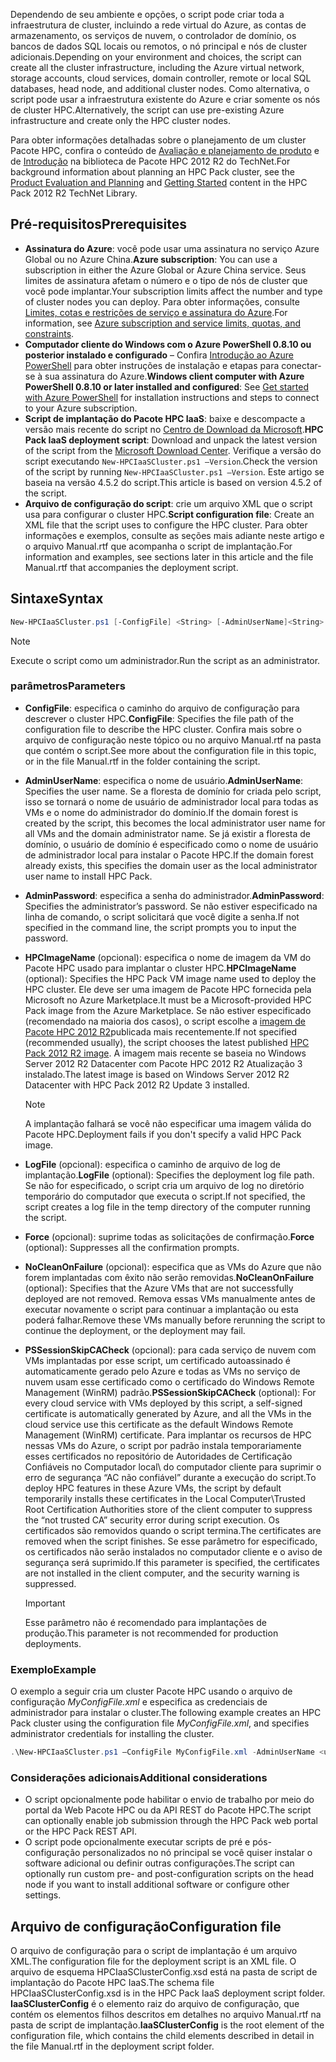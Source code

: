 



<span data-ttu-id="97029-101">Dependendo de seu ambiente e opções, o script pode criar toda a infraestrutura de cluster, incluindo a rede virtual do Azure, as contas de armazenamento, os serviços de nuvem, o controlador de domínio, os bancos de dados SQL locais ou remotos, o nó principal e nós de cluster adicionais.</span><span class="sxs-lookup"><span data-stu-id="97029-101">Depending on your environment and choices, the script can create all the cluster infrastructure, including the Azure virtual network, storage accounts, cloud services, domain controller, remote or local SQL databases, head node, and additional cluster nodes.</span></span> <span data-ttu-id="97029-102">Como alternativa, o script pode usar a infraestrutura existente do Azure e criar somente os nós de cluster HPC.</span><span class="sxs-lookup"><span data-stu-id="97029-102">Alternatively, the script can use pre-existing Azure infrastructure and create only the HPC cluster nodes.</span></span>

<span data-ttu-id="97029-103">Para obter informações detalhadas sobre o planejamento de um cluster Pacote HPC, confira o conteúdo de [Avaliação e planejamento de produto](https://technet.microsoft.com/library/jj899596.aspx) e de [Introdução](https://technet.microsoft.com/library/jj899590.aspx) na biblioteca de Pacote HPC 2012 R2 do TechNet.</span><span class="sxs-lookup"><span data-stu-id="97029-103">For background information about planning an HPC Pack cluster, see the [Product Evaluation and Planning](https://technet.microsoft.com/library/jj899596.aspx) and [Getting Started](https://technet.microsoft.com/library/jj899590.aspx) content in the HPC Pack 2012 R2 TechNet Library.</span></span>

## <a name="prerequisites"></a><span data-ttu-id="97029-104">Pré-requisitos</span><span class="sxs-lookup"><span data-stu-id="97029-104">Prerequisites</span></span>
* <span data-ttu-id="97029-105">**Assinatura do Azure**: você pode usar uma assinatura no serviço Azure Global ou no Azure China.</span><span class="sxs-lookup"><span data-stu-id="97029-105">**Azure subscription**: You can use a subscription in either the Azure Global or Azure China service.</span></span> <span data-ttu-id="97029-106">Seus limites de assinatura afetam o número e o tipo de nós de cluster que você pode implantar.</span><span class="sxs-lookup"><span data-stu-id="97029-106">Your subscription limits affect the number and type of cluster nodes you can deploy.</span></span> <span data-ttu-id="97029-107">Para obter informações, consulte [Limites, cotas e restrições de serviço e assinatura do Azure](../articles/azure-subscription-service-limits.md).</span><span class="sxs-lookup"><span data-stu-id="97029-107">For information, see [Azure subscription and service limits, quotas, and constraints](../articles/azure-subscription-service-limits.md).</span></span>
* <span data-ttu-id="97029-108">**Computador cliente do Windows com o Azure PowerShell 0.8.10 ou posterior instalado e configurado** – Confira [Introdução ao Azure PowerShell](/powershell/azureps-cmdlets-docs) para obter instruções de instalação e etapas para conectar-se à sua assinatura do Azure.</span><span class="sxs-lookup"><span data-stu-id="97029-108">**Windows client computer with Azure PowerShell 0.8.10 or later installed and configured**: See [Get started with Azure PowerShell](/powershell/azureps-cmdlets-docs) for installation instructions and steps to connect to your Azure subscription.</span></span>
* <span data-ttu-id="97029-109">**Script de implantação do Pacote HPC IaaS**: baixe e descompacte a versão mais recente do script no [Centro de Download da Microsoft](https://www.microsoft.com/download/details.aspx?id=44949).</span><span class="sxs-lookup"><span data-stu-id="97029-109">**HPC Pack IaaS deployment script**: Download and unpack the latest version of the script from the [Microsoft Download Center](https://www.microsoft.com/download/details.aspx?id=44949).</span></span> <span data-ttu-id="97029-110">Verifique a versão do script executando `New-HPCIaaSCluster.ps1 –Version`.</span><span class="sxs-lookup"><span data-stu-id="97029-110">Check the version of the script by running `New-HPCIaaSCluster.ps1 –Version`.</span></span> <span data-ttu-id="97029-111">Este artigo se baseia na versão 4.5.2 do script.</span><span class="sxs-lookup"><span data-stu-id="97029-111">This article is based on version 4.5.2 of the script.</span></span>
* <span data-ttu-id="97029-112">**Arquivo de configuração do script**: crie um arquivo XML que o script usa para configurar o cluster HPC.</span><span class="sxs-lookup"><span data-stu-id="97029-112">**Script configuration file**: Create an XML file that the script uses to configure the HPC cluster.</span></span> <span data-ttu-id="97029-113">Para obter informações e exemplos, consulte as seções mais adiante neste artigo e o arquivo Manual.rtf que acompanha o script de implantação.</span><span class="sxs-lookup"><span data-stu-id="97029-113">For information and examples, see sections later in this article and the file Manual.rtf that accompanies the deployment script.</span></span>

## <a name="syntax"></a><span data-ttu-id="97029-114">Sintaxe</span><span class="sxs-lookup"><span data-stu-id="97029-114">Syntax</span></span>
```PowerShell
New-HPCIaaSCluster.ps1 [-ConfigFile] <String> [-AdminUserName]<String> [[-AdminPassword] <String>] [[-HPCImageName] <String>] [[-LogFile] <String>] [-Force] [-NoCleanOnFailure] [-PSSessionSkipCACheck] [<CommonParameters>]
```
> [!NOTE]
> <span data-ttu-id="97029-115">Execute o script como um administrador.</span><span class="sxs-lookup"><span data-stu-id="97029-115">Run the script as an administrator.</span></span>
> 
> 

### <a name="parameters"></a><span data-ttu-id="97029-116">parâmetros</span><span class="sxs-lookup"><span data-stu-id="97029-116">Parameters</span></span>
* <span data-ttu-id="97029-117">**ConfigFile**: especifica o caminho do arquivo de configuração para descrever o cluster HPC.</span><span class="sxs-lookup"><span data-stu-id="97029-117">**ConfigFile**: Specifies the file path of the configuration file to describe the HPC cluster.</span></span> <span data-ttu-id="97029-118">Confira mais sobre o arquivo de configuração neste tópico ou no arquivo Manual.rtf na pasta que contém o script.</span><span class="sxs-lookup"><span data-stu-id="97029-118">See more about the configuration file in this topic, or in the file Manual.rtf in the folder containing the script.</span></span>
* <span data-ttu-id="97029-119">**AdminUserName**: especifica o nome de usuário.</span><span class="sxs-lookup"><span data-stu-id="97029-119">**AdminUserName**: Specifies the user name.</span></span> <span data-ttu-id="97029-120">Se a floresta de domínio for criada pelo script, isso se tornará o nome de usuário de administrador local para todas as VMs e o nome do administrador do domínio.</span><span class="sxs-lookup"><span data-stu-id="97029-120">If the domain forest is created by the script, this becomes the local administrator user name for all VMs and the domain administrator name.</span></span> <span data-ttu-id="97029-121">Se já existir a floresta de domínio, o usuário de domínio é especificado como o nome de usuário de administrador local para instalar o Pacote HPC.</span><span class="sxs-lookup"><span data-stu-id="97029-121">If the domain forest already exists, this specifies the domain user as the local administrator user name to install HPC Pack.</span></span>
* <span data-ttu-id="97029-122">**AdminPassword**: especifica a senha do administrador.</span><span class="sxs-lookup"><span data-stu-id="97029-122">**AdminPassword**: Specifies the administrator’s password.</span></span> <span data-ttu-id="97029-123">Se não estiver especificado na linha de comando, o script solicitará que você digite a senha.</span><span class="sxs-lookup"><span data-stu-id="97029-123">If not specified in the command line, the script prompts you to input the password.</span></span>
* <span data-ttu-id="97029-124">**HPCImageName** (opcional): especifica o nome de imagem da VM do Pacote HPC usado para implantar o cluster HPC.</span><span class="sxs-lookup"><span data-stu-id="97029-124">**HPCImageName** (optional): Specifies the HPC Pack VM image name used to deploy the HPC cluster.</span></span> <span data-ttu-id="97029-125">Ele deve ser uma imagem de Pacote HPC fornecida pela Microsoft no Azure Marketplace.</span><span class="sxs-lookup"><span data-stu-id="97029-125">It must be a Microsoft-provided HPC Pack image from the Azure Marketplace.</span></span> <span data-ttu-id="97029-126">Se não estiver especificado (recomendado na maioria dos casos), o script escolhe a [imagem de Pacote HPC 2012 R2](https://azure.microsoft.com/marketplace/partners/microsoft/hpcpack2012r2onwindowsserver2012r2/)publicada mais recentemente.</span><span class="sxs-lookup"><span data-stu-id="97029-126">If not specified (recommended usually), the script chooses the latest published [HPC Pack 2012 R2 image](https://azure.microsoft.com/marketplace/partners/microsoft/hpcpack2012r2onwindowsserver2012r2/).</span></span> <span data-ttu-id="97029-127">A imagem mais recente se baseia no Windows Server 2012 R2 Datacenter com Pacote HPC 2012 R2 Atualização 3 instalado.</span><span class="sxs-lookup"><span data-stu-id="97029-127">The latest image is based on Windows Server 2012 R2 Datacenter with HPC Pack 2012 R2 Update 3 installed.</span></span>
  
  > [!NOTE]
  > <span data-ttu-id="97029-128">A implantação falhará se você não especificar uma imagem válida do Pacote HPC.</span><span class="sxs-lookup"><span data-stu-id="97029-128">Deployment fails if you don't specify a valid HPC Pack image.</span></span>
  > 
  > 
* <span data-ttu-id="97029-129">**LogFile** (opcional): especifica o caminho de arquivo de log de implantação.</span><span class="sxs-lookup"><span data-stu-id="97029-129">**LogFile** (optional): Specifies the deployment log file path.</span></span> <span data-ttu-id="97029-130">Se não for especificado, o script cria um arquivo de log no diretório temporário do computador que executa o script.</span><span class="sxs-lookup"><span data-stu-id="97029-130">If not specified, the script creates a log file in the temp directory of the computer running the script.</span></span>
* <span data-ttu-id="97029-131">**Force** (opcional): suprime todas as solicitações de confirmação.</span><span class="sxs-lookup"><span data-stu-id="97029-131">**Force** (optional): Suppresses all the confirmation prompts.</span></span>
* <span data-ttu-id="97029-132">**NoCleanOnFailure** (opcional): especifica que as VMs do Azure que não forem implantadas com êxito não serão removidas.</span><span class="sxs-lookup"><span data-stu-id="97029-132">**NoCleanOnFailure** (optional): Specifies that the Azure VMs that are not successfully deployed are not removed.</span></span> <span data-ttu-id="97029-133">Remova essas VMs manualmente antes de executar novamente o script para continuar a implantação ou esta poderá falhar.</span><span class="sxs-lookup"><span data-stu-id="97029-133">Remove these VMs manually before rerunning the script to continue the deployment, or the deployment may fail.</span></span>
* <span data-ttu-id="97029-134">**PSSessionSkipCACheck** (opcional): para cada serviço de nuvem com VMs implantadas por esse script, um certificado autoassinado é automaticamente gerado pelo Azure e todas as VMs no serviço de nuvem usam esse certificado como o certificado do Windows Remote Management (WinRM) padrão.</span><span class="sxs-lookup"><span data-stu-id="97029-134">**PSSessionSkipCACheck** (optional): For every cloud service with VMs deployed by this script, a self-signed certificate is automatically generated by Azure, and all the VMs in the cloud service use this certificate as the default Windows Remote Management (WinRM) certificate.</span></span> <span data-ttu-id="97029-135">Para implantar os recursos de HPC nessas VMs do Azure, o script por padrão instala temporariamente esses certificados no repositório de Autoridades de Certificação Confiáveis no Computador local\\ do computador cliente para suprimir o erro de segurança “AC não confiável” durante a execução do script.</span><span class="sxs-lookup"><span data-stu-id="97029-135">To deploy HPC features in these Azure VMs, the script by default temporarily installs these certificates in the Local Computer\\Trusted Root Certification Authorities store of the client computer to suppress the “not trusted CA” security error during script execution.</span></span> <span data-ttu-id="97029-136">Os certificados são removidos quando o script termina.</span><span class="sxs-lookup"><span data-stu-id="97029-136">The certificates are removed when the script finishes.</span></span> <span data-ttu-id="97029-137">Se esse parâmetro for especificado, os certificados não serão instalados no computador cliente e o aviso de segurança será suprimido.</span><span class="sxs-lookup"><span data-stu-id="97029-137">If this parameter is specified, the certificates are not installed in the client computer, and the security warning is suppressed.</span></span>
  
  > [!IMPORTANT]
  > <span data-ttu-id="97029-138">Esse parâmetro não é recomendado para implantações de produção.</span><span class="sxs-lookup"><span data-stu-id="97029-138">This parameter is not recommended for production deployments.</span></span>
  > 
  > 

### <a name="example"></a><span data-ttu-id="97029-139">Exemplo</span><span class="sxs-lookup"><span data-stu-id="97029-139">Example</span></span>
<span data-ttu-id="97029-140">O exemplo a seguir cria um cluster Pacote HPC usando o arquivo de configuração *MyConfigFile.xml* e especifica as credenciais de administrador para instalar o cluster.</span><span class="sxs-lookup"><span data-stu-id="97029-140">The following example creates an HPC Pack cluster using the configuration file *MyConfigFile.xml*, and specifies administrator credentials for installing the cluster.</span></span>

```PowerShell
.\New-HPCIaaSCluster.ps1 –ConfigFile MyConfigFile.xml -AdminUserName <username> –AdminPassword <password>
```

### <a name="additional-considerations"></a><span data-ttu-id="97029-141">Considerações adicionais</span><span class="sxs-lookup"><span data-stu-id="97029-141">Additional considerations</span></span>
* <span data-ttu-id="97029-142">O script opcionalmente pode habilitar o envio de trabalho por meio do portal da Web Pacote HPC ou da API REST do Pacote HPC.</span><span class="sxs-lookup"><span data-stu-id="97029-142">The script can optionally enable job submission through the HPC Pack web portal or the HPC Pack REST API.</span></span>
* <span data-ttu-id="97029-143">O script pode opcionalmente executar scripts de pré e pós-configuração personalizados no nó principal se você quiser instalar o software adicional ou definir outras configurações.</span><span class="sxs-lookup"><span data-stu-id="97029-143">The script can optionally run custom pre- and post-configuration scripts on the head node if you want to install additional software or configure other settings.</span></span>

## <a name="configuration-file"></a><span data-ttu-id="97029-144">Arquivo de configuração</span><span class="sxs-lookup"><span data-stu-id="97029-144">Configuration file</span></span>
<span data-ttu-id="97029-145">O arquivo de configuração para o script de implantação é um arquivo XML.</span><span class="sxs-lookup"><span data-stu-id="97029-145">The configuration file for the deployment script is an XML file.</span></span> <span data-ttu-id="97029-146">O arquivo de esquema HPCIaaSClusterConfig.xsd está na pasta de script de implantação do Pacote HPC IaaS.</span><span class="sxs-lookup"><span data-stu-id="97029-146">The schema file HPCIaaSClusterConfig.xsd is in the HPC Pack IaaS deployment script folder.</span></span> <span data-ttu-id="97029-147">**IaaSClusterConfig** é o elemento raiz do arquivo de configuração, que contém os elementos filhos descritos em detalhes no arquivo Manual.rtf na pasta de script de implantação.</span><span class="sxs-lookup"><span data-stu-id="97029-147">**IaaSClusterConfig** is the root element of the configuration file, which contains the child elements described in detail in the file Manual.rtf in the deployment script folder.</span></span>

